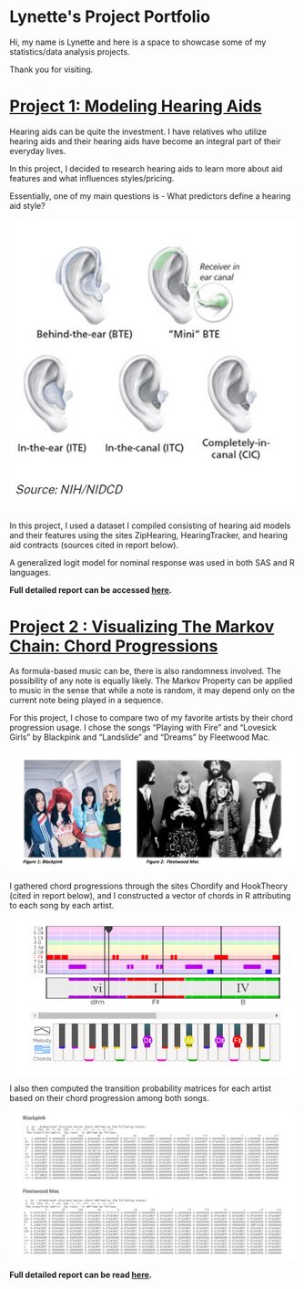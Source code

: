 
# Lynette's Project Portfolio

Hi, my name is Lynette and here is a space to showcase some of my statistics/data analysis projects. 

Thank you for visiting.

# [Project 1: Modeling Hearing Aids](https://github.com/LAlibrary/Modeling_Hearing_Aids)

Hearing aids can be quite the investment. I have relatives who utilize hearing aids and their hearing aids have become an integral part of their everyday lives. 

In this project, I decided to research hearing aids to learn more about aid features and what influences styles/pricing.

Essentially, one of my main questions is - What predictors define a hearing aid style?

![alt text](https://github.com/LAlibrary/LAportfolio/blob/main/hearingaidstyles.PNG "Hearing Aid Styles")

In this project, I used a dataset I compiled consisting of hearing aid models and their features using the sites ZipHearing, HearingTracker, and hearing aid contracts (sources cited in report below).

A generalized logit model for nominal response was used in both SAS and R languages.

**Full detailed report can be accessed [here](https://drive.google.com/file/d/1DPw1zpNyheJUBnxzgjAMNsoB9OgeVcSq/view?usp=sharing).**

# [Project 2 : Visualizing The Markov Chain: Chord Progressions](https://github.com/LAlibrary/Markov_Chain_Chord_Progressions)

As formula-based music can be, there is also randomness involved. The possibility of any note is equally likely.
The Markov Property can be applied to music in the sense that while a note is random, it may depend only on the current note being played in a sequence. 

For this project, I chose to compare two of my favorite artists by their chord progression usage.
I chose the songs “Playing with Fire” and “Lovesick Girls” by Blackpink and “Landslide” and “Dreams” by Fleetwood Mac.

![alt text](https://github.com/LAlibrary/LAportfolio/blob/main/artists.PNG "Blackpink and Fleetwood Mac")

I gathered chord progressions through the sites Chordify and HookTheory (cited in report below), and I constructed a vector of chords in R attributing to each song by each artist.

![alt text](https://github.com/LAlibrary/LAportfolio/blob/main/chordexample.PNG "Hook Theory: Chord Example")

I also then computed the transition probability matrices for each artist based on their chord progression among both songs.

![alt text](https://github.com/LAlibrary/LAportfolio/blob/main/tmatrices.PNG "Transition Matrices")


**Full detailed report can be read [here](https://drive.google.com/file/d/134dFluWyTyfalqecKEDoP2qqQ67duInS/view?usp=share_link).**

